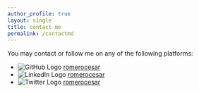 ```yaml
---
author_profile: true
layout: single
title: contact me
permalink: /contactmd
---
```


You may contact or follow me on any of the following platforms:

- ![GitHub Logo](https://github.com/favicon.ico) [romerocesar](https://github.com/romerocesar)
- ![LinkedIn Logo](https://www.linkedin.com/favicon.ico) [romerocesar](https://www.linkedin.com/in/romerocesar/)
- ![Twitter Logo](https://twitter.com/favicon.ico) [romerocesar](https://twitter.com/romerocesar)
